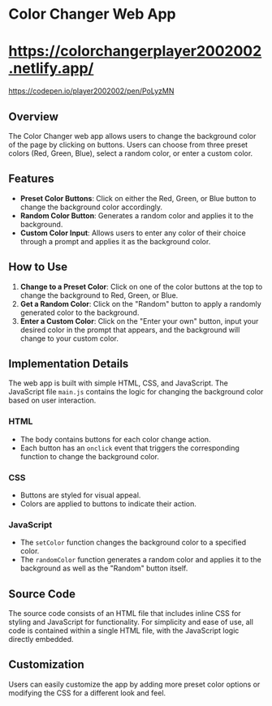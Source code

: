 # Color Changer Web App

# https://colorchangerplayer2002002.netlify.app/
https://codepen.io/player2002002/pen/PoLyzMN

## Overview

The Color Changer web app allows users to change the background color of the page by clicking on buttons. Users can choose from three preset colors (Red, Green, Blue), select a random color, or enter a custom color.

## Features

- **Preset Color Buttons**: Click on either the Red, Green, or Blue button to change the background color accordingly.
- **Random Color Button**: Generates a random color and applies it to the background.
- **Custom Color Input**: Allows users to enter any color of their choice through a prompt and applies it as the background color.

## How to Use

1. **Change to a Preset Color**: Click on one of the color buttons at the top to change the background to Red, Green, or Blue.
2. **Get a Random Color**: Click on the "Random" button to apply a randomly generated color to the background.
3. **Enter a Custom Color**: Click on the "Enter your own" button, input your desired color in the prompt that appears, and the background will change to your custom color.

## Implementation Details

The web app is built with simple HTML, CSS, and JavaScript. The JavaScript file `main.js` contains the logic for changing the background color based on user interaction.

### HTML

- The body contains buttons for each color change action.
- Each button has an `onclick` event that triggers the corresponding function to change the background color.

### CSS

- Buttons are styled for visual appeal.
- Colors are applied to buttons to indicate their action.

### JavaScript

- The `setColor` function changes the background color to a specified color.
- The `randomColor` function generates a random color and applies it to the background as well as the "Random" button itself.

## Source Code

The source code consists of an HTML file that includes inline CSS for styling and JavaScript for functionality. For simplicity and ease of use, all code is contained within a single HTML file, with the JavaScript logic directly embedded.

## Customization

Users can easily customize the app by adding more preset color options or modifying the CSS for a different look and feel.
